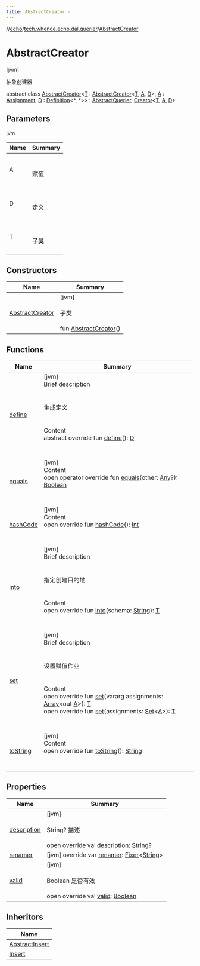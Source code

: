 ```yaml
---
title: AbstractCreator -
---
```

//[echo](../../index.md)/[tech.whence.echo.dal.querier](../index.md)/[AbstractCreator](index.md)



# AbstractCreator  
 [jvm] 

抽象创建器

abstract class [AbstractCreator](index.md)<[T](index.md) : [AbstractCreator](index.md)<[T](index.md), [A](index.md), [D](index.md)>, [A](index.md) : [Assignment](../../tech.whence.echo.dal.querier.component/-assignment/index.md), [D](index.md) : [Definition](../../tech.whence.echo.dal.querier.component/-definition/index.md)<*, *>> : [AbstractQuerier](../../tech.whence.echo.dal.querier.component/-abstract-querier/index.md), [Creator](../-creator/index.md)<[T](index.md), [A](index.md), [D](index.md)>    


## Parameters  
  
jvm  
  
|  Name|  Summary| 
|---|---|
| A| <br><br>赋值<br><br>
| D| <br><br>定义<br><br>
| T| <br><br>子类<br><br>
  


## Constructors  
  
|  Name|  Summary| 
|---|---|
| [AbstractCreator](-abstract-creator.md)|  [jvm] <br><br>子类<br><br>fun [AbstractCreator](-abstract-creator.md)()   <br>


## Functions  
  
|  Name|  Summary| 
|---|---|
| [define](../../tech.whence.echo.dal.querier.component/-definer/define.md)| [jvm]  <br>Brief description  <br><br><br>生成定义<br><br>  <br>Content  <br>abstract override fun [define](../../tech.whence.echo.dal.querier.component/-definer/define.md)(): [D](index.md)  <br><br><br>
| [equals](../../tech.whence.echo.webclient.response.exception/-response-unrecognized-exception/index.md#kotlin/Any/equals/#kotlin.Any?/PointingToDeclaration/)| [jvm]  <br>Content  <br>open operator override fun [equals](../../tech.whence.echo.webclient.response.exception/-response-unrecognized-exception/index.md#kotlin/Any/equals/#kotlin.Any?/PointingToDeclaration/)(other: [Any](https://kotlinlang.org/api/latest/jvm/stdlib/kotlin/-any/index.html)?): [Boolean](https://kotlinlang.org/api/latest/jvm/stdlib/kotlin/-boolean/index.html)  <br><br><br>
| [hashCode](../../tech.whence.echo.webclient.response.exception/-response-unrecognized-exception/index.md#kotlin/Any/hashCode/#/PointingToDeclaration/)| [jvm]  <br>Content  <br>open override fun [hashCode](../../tech.whence.echo.webclient.response.exception/-response-unrecognized-exception/index.md#kotlin/Any/hashCode/#/PointingToDeclaration/)(): [Int](https://kotlinlang.org/api/latest/jvm/stdlib/kotlin/-int/index.html)  <br><br><br>
| [into](into.md)| [jvm]  <br>Brief description  <br><br><br>指定创建目的地<br><br>  <br>Content  <br>open override fun [into](into.md)(schema: [String](https://kotlinlang.org/api/latest/jvm/stdlib/kotlin/-string/index.html)): [T](index.md)  <br><br><br>
| [set](../../tech.whence.echo.dal.querier.component/-setter/set.md)| [jvm]  <br>Brief description  <br><br><br>设置赋值作业<br><br>  <br>Content  <br>open override fun [set](../../tech.whence.echo.dal.querier.component/-setter/set.md)(vararg assignments: [Array](https://kotlinlang.org/api/latest/jvm/stdlib/kotlin/-array/index.html)<out [A](index.md)>): [T](index.md)  <br>open override fun [set](set.md)(assignments: [Set](https://kotlinlang.org/api/latest/jvm/stdlib/kotlin.collections/-set/index.html)<[A](index.md)>): [T](index.md)  <br><br><br>
| [toString](../../tech.whence.echo.webclient.response.exception/-response-unrecognized-exception/index.md#kotlin/Any/toString/#/PointingToDeclaration/)| [jvm]  <br>Content  <br>open override fun [toString](../../tech.whence.echo.webclient.response.exception/-response-unrecognized-exception/index.md#kotlin/Any/toString/#/PointingToDeclaration/)(): [String](https://kotlinlang.org/api/latest/jvm/stdlib/kotlin/-string/index.html)  <br><br><br>


## Properties  
  
|  Name|  Summary| 
|---|---|
| [description](index.md#tech.whence.echo.dal.querier/AbstractCreator/description/#/PointingToDeclaration/)|  [jvm] <br><br>String? 描述<br><br>open override val [description](index.md#tech.whence.echo.dal.querier/AbstractCreator/description/#/PointingToDeclaration/): [String](https://kotlinlang.org/api/latest/jvm/stdlib/kotlin/-string/index.html)?   <br>
| [renamer](index.md#tech.whence.echo.dal.querier/AbstractCreator/renamer/#/PointingToDeclaration/)|  [jvm] override var [renamer](index.md#tech.whence.echo.dal.querier/AbstractCreator/renamer/#/PointingToDeclaration/): [Fixer](../../tech.whence.echo.function/-fixer/index.md)<[String](https://kotlinlang.org/api/latest/jvm/stdlib/kotlin/-string/index.html)>   <br>
| [valid](index.md#tech.whence.echo.dal.querier/AbstractCreator/valid/#/PointingToDeclaration/)|  [jvm] <br><br>Boolean 是否有效<br><br>open override val [valid](index.md#tech.whence.echo.dal.querier/AbstractCreator/valid/#/PointingToDeclaration/): [Boolean](https://kotlinlang.org/api/latest/jvm/stdlib/kotlin/-boolean/index.html)   <br>


## Inheritors  
  
|  Name| 
|---|
| [AbstractInsert](../../tech.whence.echo.support.jdbc.querier/-abstract-insert/index.md)
| [Insert](../../tech.whence.echo.support.mongo.querier/-insert/index.md)

